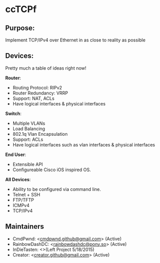# ccTCPf


## Purpose:

Implement TCP/IPv4 over Ethernet in as close to reality as possible

## Devices:

Pretty much a table of ideas right now!

__Router__:

* Routing Protocol: RIPv2
* Router Redundancy: VRRP
* Support: NAT, ACLs
* Have logical interfaces & physical interfaces

__Switch__:

* Multiple VLANs
* Load Balancing
* 802.1q Vlan Encapsulation
* Support: ACLs
* Have logical interfaces such as vlan interfaces & physical interfaces

__End User__:

* Extensible API
* Configureable Cisco iOS inspired OS.

__All Devices__:

* Ability to be configured via command line.
* Telnet + SSH
* FTP/TFTP
* ICMPv4
* TCP/IPv4


## Maintainers

* CmdPwnd:       &lt;cmdpwnd.github@gmail.com&gt; (Active)
* RainbowDashDC: &lt;rainbowdashdc@pony.so&gt; (Active)
* InDieTasten:   &lt;&gt;(Left Project 5/18/2015)
* Creator:       &lt;creator.github@gmail.com&gt; (Active)
